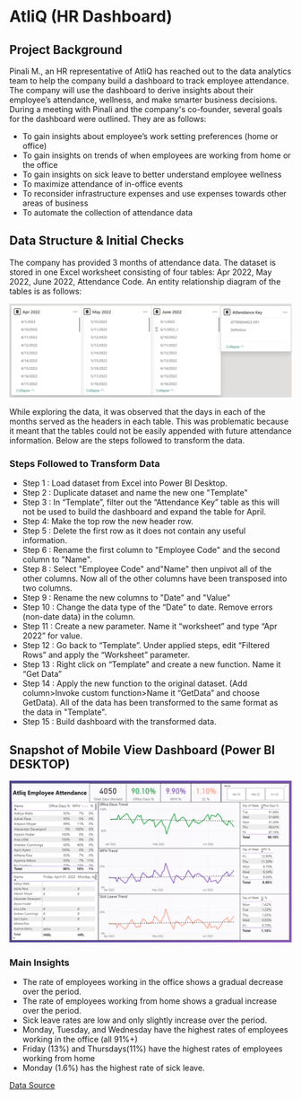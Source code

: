 # AtliQ (HR Dashboard)

## Project Background

Pinali M., an HR representative of AtliQ has reached out to the data analytics team to help the company build a dashboard to track employee attendance. The company will use the dashboard to derive insights about their employee’s attendance, wellness, and make smarter business decisions. During a meeting with Pinali and the company's co-founder, several goals for the dashboard were outlined. They are as follows:

* To gain insights about employee’s work setting preferences (home or office)
* To gain insights on trends of when employees are working from home or the office
* To gain insights on sick leave to better understand employee wellness
* To maximize attendance of in-office events 
* To reconsider infrastructure expenses and use expenses towards other areas of business
* To automate the collection of attendance data

## Data Structure & Initial Checks

The company has provided 3 months of attendance data. The dataset is stored in one Excel worksheet consisting of four tables: Apr 2022, May 2022, June 2022, Attendance Code. An entity relationship diagram of the tables is as follows:

![ERD_snapo](https://github.com/huizliang/AtliQ_HR_Dashboard/blob/main/AtliQ_HR_ERD.png)

While exploring the data, it was observed that the days in each of the months served as the headers in each table. This was problematic because it meant that the tables could not be easily appended with future attendance information. Below are the steps followed to transform the data.

### Steps Followed to Transform Data

- Step 1 : Load dataset from Excel into Power BI Desktop.
- Step 2 : Duplicate dataset and name the new one "Template"
- Step 3 : In “Template”, filter out the “Attendance Key” table as this will not be used to build the dashboard and expand the table for April. 
- Step 4:  Make the top row the new header row.
- Step 5 : Delete the first row as it does not contain any useful information.
- Step 6 : Rename the first column to "Employee Code" and the second column to "Name".
- Step 8 : Select "Employee Code" and"Name" then unpivot all of the other columns. Now all of the other columns have been transposed into two columns.  
- Step 9 : Rename the new columns to "Date" and "Value"
- Step 10 : Change the data type of the “Date” to date. Remove errors (non-date data) in the column.
- Step 11 : Create a new parameter. Name it “worksheet” and type “Apr 2022” for value.
- Step 12 : Go back to “Template”. Under applied steps, edit “Filtered Rows” and apply the “Worksheet” parameter. 
- Step 13 : Right click on “Template” and create a new function. Name it “Get Data”
- Step 14 : Apply the new function to the original dataset. (Add column>Invoke custom function>Name it “GetData” and choose GetData). All of the data has been transformed to the same format as the data in "Template".
- Step 15 : Build dashboard with the transformed data.

 ## Snapshot of Mobile View Dashboard (Power BI DESKTOP)

![dashboard_snapo](https://github.com/huizliang/AtliQ_HR_Dashboard/blob/main/AtliQ_HR_Dashboard.png)


### Main Insights

* The rate of employees working in the office shows a gradual decrease over the period. 
* The rate of employees working from home shows a gradual increase over the period. 
* Sick leave rates are low and only slightly increase over the period. 
* Monday, Tuesday, and Wednesday have the highest rates of employees working in the office (all 91%+)
* Friday (13%)  and Thursdays(11%) have the highest rates of employees working from home
* Monday (1.6%) has the highest rate of sick leave.


[Data Source](https://codebasics.io/resources/resume-project-data-analytics)


